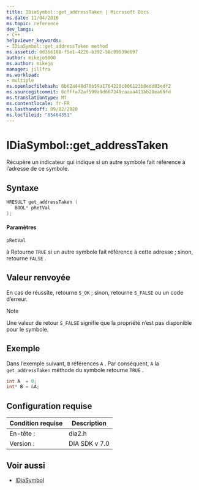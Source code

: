 ```yaml
---
title: IDiaSymbol::get_addressTaken | Microsoft Docs
ms.date: 11/04/2016
ms.topic: reference
dev_langs:
- C++
helpviewer_keywords:
- IDiaSymbol::get_addressTaken method
ms.assetid: 0d366188-f5e1-4226-b392-58c09539d097
author: mikejo5000
ms.author: mikejo
manager: jillfra
ms.workload:
- multiple
ms.openlocfilehash: 6b62a848d70b59a1764220c806123b0edd03edf2
ms.sourcegitcommit: 6cfffa72af599a9d667249caaaa411bb28ea69fd
ms.translationtype: MT
ms.contentlocale: fr-FR
ms.lasthandoff: 09/02/2020
ms.locfileid: "85464351"
---
```

# <a name="idiasymbolget_addresstaken"></a>IDiaSymbol::get_addressTaken
Récupère un indicateur qui indique si un autre symbole fait référence à l’adresse de ce symbole.

## <a name="syntax"></a>Syntaxe

```C++
HRESULT get_addressTaken ( 
   BOOL* pRetVal
);
```

#### <a name="parameters"></a>Paramètres
 `pRetVal`

à Retourne `TRUE` si un autre symbole fait référence à cette adresse ; sinon, retourne `FALSE` .

## <a name="return-value"></a>Valeur renvoyée
 En cas de réussite, retourne `S_OK` ; sinon, retourne `S_FALSE` ou un code d’erreur.

> [!NOTE]
> Une valeur de retour `S_FALSE` signifie que la propriété n’est pas disponible pour le symbole.

## <a name="example"></a>Exemple
 Dans l’exemple suivant, `B` références `A` . Par conséquent, `A` la `get_addressTaken` méthode du symbole retourne `TRUE` .

```C++
int A  = 0;
int* B = &A;
```

## <a name="requirements"></a>Configuration requise

|Condition requise|Description|
|-----------------|-----------------|
|En-tête :|dia2.h|
|Version :|DIA SDK v 7.0|

## <a name="see-also"></a>Voir aussi
- [IDiaSymbol](../../debugger/debug-interface-access/idiasymbol.md)